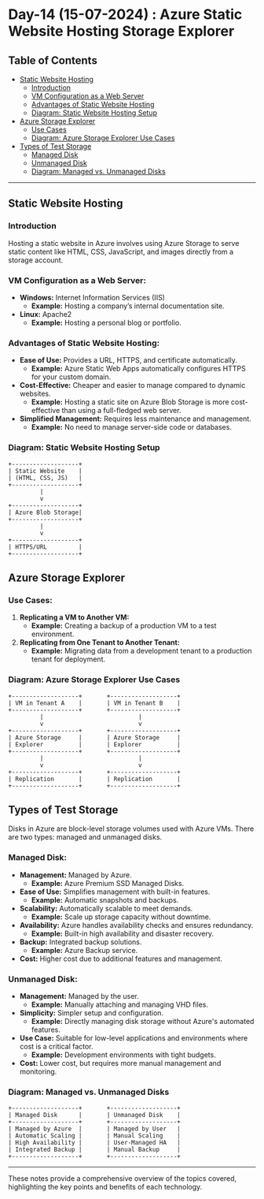 # Day-14 (15-07-2024) : Azure Static Website Hosting Storage Explorer

## Table of Contents
 - [Static Website Hosting](#static-website-hosting)
     - [Introduction](#introduction)
     - [VM Configuration as a Web Server](#vm-configuration-as-a-web-server)
     - [Advantages of Static Website Hosting](#advantages-of-static-website-hosting)
     - [Diagram: Static Website Hosting Setup](#diagram-static-website-hosting-setup)
 - [Azure Storage Explorer](#azure-storage-explorer)
     - [Use Cases](#use-cases)
     - [Diagram: Azure Storage Explorer Use Cases](#diagram-azure-storage-explorer-use-cases)
 - [Types of Test Storage](#types-of-test-storage)
     - [Managed Disk](#managed-disk)
     - [Unmanaged Disk](#unmanaged-disk)
     - [Diagram: Managed vs. Unmanaged Disks](#diagram-managed-vs-unmanaged-disks)

---

## Static Website Hosting

### Introduction
Hosting a static website in Azure involves using Azure Storage to serve static content like HTML, CSS, JavaScript, and images directly from a storage account.

### VM Configuration as a Web Server:
- **Windows:** Internet Information Services (IIS)
  - **Example:** Hosting a company’s internal documentation site.
- **Linux:** Apache2
  - **Example:** Hosting a personal blog or portfolio.

### Advantages of Static Website Hosting:
- **Ease of Use:** Provides a URL, HTTPS, and certificate automatically.
  - **Example:** Azure Static Web Apps automatically configures HTTPS for your custom domain.
- **Cost-Effective:** Cheaper and easier to manage compared to dynamic websites.
  - **Example:** Hosting a static site on Azure Blob Storage is more cost-effective than using a full-fledged web server.
- **Simplified Management:** Requires less maintenance and management.
  - **Example:** No need to manage server-side code or databases.

### Diagram: Static Website Hosting Setup
```plaintext
+-------------------+
| Static Website    |
| (HTML, CSS, JS)   |
+-------------------+
         |
         v
+-------------------+
| Azure Blob Storage|
+-------------------+
         |
         v
+-------------------+
| HTTPS/URL         |
+-------------------+
```

## Azure Storage Explorer

### Use Cases:
1. **Replicating a VM to Another VM:**
   - **Example:** Creating a backup of a production VM to a test environment.
2. **Replicating from One Tenant to Another Tenant:**
   - **Example:** Migrating data from a development tenant to a production tenant for deployment.

### Diagram: Azure Storage Explorer Use Cases
```plaintext
+-------------------+       +-------------------+
| VM in Tenant A    |       | VM in Tenant B    |
+-------------------+       +-------------------+
         |                           |
         v                           v
+-------------------+       +-------------------+
| Azure Storage     |       | Azure Storage     |
| Explorer          |       | Explorer          |
+-------------------+       +-------------------+
         |                           |
         v                           v
+-------------------+       +-------------------+
| Replication       |       | Replication       |
+-------------------+       +-------------------+
```

## Types of Test Storage
Disks in Azure are block-level storage volumes used with Azure VMs. There are two types: managed and unmanaged disks.

### Managed Disk:
- **Management:** Managed by Azure.
  - **Example:** Azure Premium SSD Managed Disks.
- **Ease of Use:** Simplifies management with built-in features.
  - **Example:** Automatic snapshots and backups.
- **Scalability:** Automatically scalable to meet demands.
  - **Example:** Scale up storage capacity without downtime.
- **Availability:** Azure handles availability checks and ensures redundancy.
  - **Example:** Built-in high availability and disaster recovery.
- **Backup:** Integrated backup solutions.
  - **Example:** Azure Backup service.
- **Cost:** Higher cost due to additional features and management.

### Unmanaged Disk:
- **Management:** Managed by the user.
  - **Example:** Manually attaching and managing VHD files.
- **Simplicity:** Simpler setup and configuration.
  - **Example:** Directly managing disk storage without Azure's automated features.
- **Use Case:** Suitable for low-level applications and environments where cost is a critical factor.
  - **Example:** Development environments with tight budgets.
- **Cost:** Lower cost, but requires more manual management and monitoring.

### Diagram: Managed vs. Unmanaged Disks
```plaintext
+-------------------+       +-------------------+
| Managed Disk      |       | Unmanaged Disk    |
+-------------------+       +-------------------+
| Managed by Azure  |       | Managed by User   |
| Automatic Scaling |       | Manual Scaling    |
| High Availability |       | User-Managed HA   |
| Integrated Backup |       | Manual Backup     |
+-------------------+       +-------------------+
```

---

These notes provide a comprehensive overview of the topics covered, highlighting the key points and benefits of each technology.
